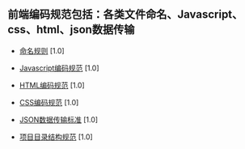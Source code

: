 
## 前端编码规范包括：各类文件命名、Javascript、css、html、json数据传输

- [命名规则](name-guide.md) <span class="std-rec">[1.0]</span>  

- [Javascript编码规范](javascript-style-guide.md) <span class="std-rec">[1.0]</span>  

- [HTML编码规范](html-style-guide.md) <span class="std-rec">[1.0]</span>  

- [CSS编码规范](css-style-guide.md) <span class="std-rec">[1.0]</span>  

- [JSON数据传输标准](e-json.md) <span class="std-rec">[1.0]</span>  

- [项目目录结构规范](directory.md) <span class="std-rec">[1.0]</span>


